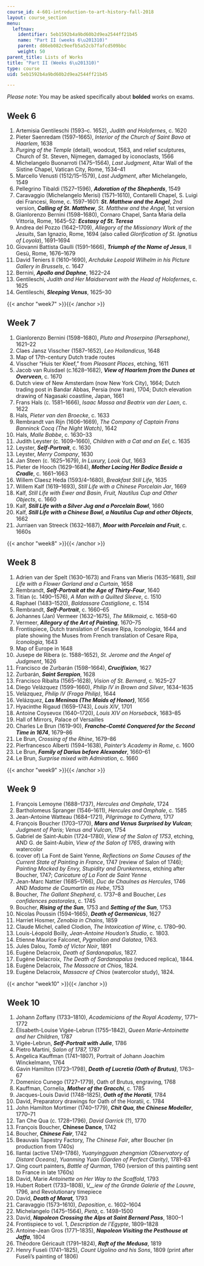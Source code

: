 ```yaml
---
course_id: 4-601-introduction-to-art-history-fall-2018
layout: course_section
menu:
  leftnav:
    identifier: 5eb1592b4a9bd60b2d9ea2544ff21b45
    name: "Part II (weeks 6\u201310)"
    parent: d86eb082c9eefb5a52cb7fafcd509bbc
    weight: 50
parent_title: Lists of Works
title: "Part II (Weeks 6\u201310)"
type: course
uid: 5eb1592b4a9bd60b2d9ea2544ff21b45

---
```


_Please note_: You may be asked specifically about **bolded** works on exams.

Week 6
------

1.  Artemisia Gentileschi (1593–c. 1652), _Judith and Holofernes_, c. 1620
2.  Pieter Saenredam (1597–1665), _Interior of the Church of Saint Bavo at Haarlem_, 1638
3.  _Purging of the Temple_ (detail), woodcut, 1563, and relief sculptures, Church of St. Steven, Nijmegen, damaged by iconoclasts, 1566
4.  Michelangelo Buonarroti (1475–1564), _Last Judgment_, Altar Wall of the Sistine Chapel, Vatican City, Rome, 1534–41
5.  Marcello Venusti (1512/15–1579), _Last Judgment_, after Michelangelo, 1549
6.  Pellegrino Tibaldi (1527–1596), **_Adoration of the Shepherds_**, 1549
7.  Caravaggio (Michelangelo Merisi) (1571–1610), Contarelli Chapel, S. Luigi dei Francesi, Rome, c. 1597–1601: _**St. Matthew and the Angel**_, 2nd version, _**Calling of St. Matthew**_, _St. Matthew and the Angel_, 1st version
8.  Gianlorenzo Bernini (1598–1680), Cornaro Chapel, Santa Maria della Vittoria, Rome, 1645–52: _**Ecstasy of St. Teresa**_
9.  Andrea del Pozzo (1642–1709), _Allegory of the Missionary Work of the Jesuits_, San Ignazio, Rome, 1694 (also called _Glorification of St. Ignatius of Loyola_), 1691–1694
10.  Giovanni Battista Gaulli (1591–1666), _**Triumph of the Name of Jesus**_, Il Gesù, Rome, 1676–1679
11.  David Teniers II (1610–1690), _Archduke Leopold Wilhelm in his Picture Gallery in Brussels_, c. 1647
12.  Bernini, **_Apollo and Daphne_**, 1622–24
13.  Gentileschi, _Judith and Her Maidservant with the Head of Holofernes_, c. 1625
14.  Gentileschi, **_Sleeping Venus_**, 1625–30

{{< anchor "week7" >}}{{< /anchor >}}

Week 7
------

1.  Gianlorenzo Bernini (1598–1680), _Pluto and Proserpina (Persephone)_, 1621–22
2.  Claes Jansz Visscher (1587–1652), _Leo Hollandicus_, 1648
3.  Map of 17th\-century Dutch trade routes
4.  Visscher “Huis ter Kleef,” from _Pleasant Places_, etching, 1611
5.  Jacob van Ruisdael (c.1628–1682), **_View of Haarlem from the Dunes at Overveen_**, c. 1670
6.  Dutch view of New Amsterdam (now New York City), 1664; Dutch trading post in Bandar Abbas, Persia (now Iran), 1704; Dutch elevation drawing of Nagasaki coastline, Japan, 1661
7.  Frans Hals (c. 1581–1666), _Isaac Massa and Beatrix van der Laen_, c. 1622
8.  Hals, _Pieter van den Broecke_, c. 1633
9.  Rembrandt van Rijn (1606–1669), _The Company of Captain Frans Banninck Cocq (The Night Watch)_, 1642
10.  Hals, _Malle Babbe_, c. 1630–33
11.  Judith Leyster (c. 1609–1660), _Children with a Cat and an Eel_, c. 1635
12.  Leyster, **_Self-Portrait_**, c. 1630
13.  Leyster, _Merry Company_, 1630
14.  Jan Steen (c. 1625–1679), _In Luxury, Look Out_, 1663
15.  Pieter de Hooch (1629–1684), **_Mother Lacing Her Bodice Beside a Cradle_**, c. 1661–1663
16.  Willem Claesz Heda (1593/4–1680), _Breakfast Still Life_, 1635
17.  Willem Kalf (1619–1693), _Still Life with a Chinese Porcelain Jar_, 1669
18.  Kalf, _Still Life with Ewer and Basin, Fruit, Nautilus Cup and Other Objects_, c. 1660
19.  Kalf, **_Still Life with a Silver Jug and a Porcelain Bowl_**, 1660
20.  Kalf, _**Still Life with a Chinese Bowl, a Nautilus Cup and other Objects**_, 1662
21.  Jurriaen van Streeck (1632–1687), **_Moor with Porcelain and Fruit_**, c. 1660s

{{< anchor "week8" >}}{{< /anchor >}}

Week 8
------

1.  Adrien van der Spelt (1630–1673) and Frans van Mieris (1635–1681), _Still Life with a Flower Garland and a Curtain_, 1658
2.  Rembrandt, _**Self-Portrait at the Age of Thirty-Four**_, 1640
3.  Titian (c. 1490–1576), _A Man with a Quilted Sleeve_, c. 1510
4.  Raphael (1483–1520), _Baldassare Castiglione_, c. 1514
5.  Rembrandt, _**Self-Portrait**_, c. 1660–65
6.  Johannes (Jan) Vermeer (1632–1675), _The Milkmaid_, c. 1658–60
7.  Vermeer, **_Allegory of the Art of Painting_**, 1670–75
8.  Frontispiece, Dutch translation of Cesare Ripa, _Iconologia_, 1644 and plate showing the Muses from French translation of Cesare Ripa, _Iconologia_, 1643
9.  Map of Europe in 1648
10.  Jusepe de Ribera (c. 1588–1652), _St. Jerome and the Angel of Judgment_, 1626
11.  Francisco de Zurbarán (1598–1664), **_Crucifixion_**, 1627
12.  Zurbarán, _**Saint Serapion**_, 1628
13.  Francisco Ribalta (1565–1628), _Vision of St. Bernard_, c. 1625–27
14.  Diego Velázquez (1599–1660), _Philip IV in Brown and Silver_, 1634–1635
15.  Velázquez, _Philip IV (Fraga Philip)_, 1644
16.  Velázquez, **_Las Meninas (The Maids of Honor)_**, 1656
17.  Hyacinthe Rigaud (1659–1743), _Louis XIV_, 1701
18.  Antoine Coysevox (1640–1720), _Louis XIV on Horseback_, 1683–85
19.  Hall of Mirrors, Palace of Versailles
20.  Charles Le Brun (1619–90), **_Franche-Comté Conquered for the Second Time in 1674_**, 1679–86
21.  Le Brun, _Crossing of the Rhine_, 1679–86
22.  Pierfrancesco Alberti (1594–1638), _Painter’s Academy in Rome_, c. 1600
23.  Le Brun, _**Family of Darius before Alexander**_, 1660–61
24.  Le Brun, _Surprise mixed with Admiration_, c. 1660

{{< anchor "week9" >}}{{< /anchor >}}

Week 9
------

1.  François Lemoyne (1688–1737), _Hercules and Omphale_, 1724
2.  Bartholomeus Spranger (1546–1611), _Hercules and Omphale_, c. 1585
3.  Jean-Antoine Watteau (1684–1721), _Pilgrimage to Cythera_, 1717
4.  François Boucher (1703–1770), _**Mars and Venus Surprised by Vulcan**_; _Judgment of Paris_; _Venus and Vulcan_, 1754
5.  Gabriel de Saint-Aubin (1724–1780), _View of the Salon of 1753_, etching, AND G. de Saint-Aubin, _View of the Salon of 1765_, drawing with watercolor
6.  (cover of) La Font de Saint Yenne, _Reflections on Some Causes of the Current State of Painting in France_, 1747 (review of Salon of 1746); _Painting Mocked by Envy, Stupidity and Drunkenness_, etching after Boucher, 1747; _Caricature of La Font de Saint Yenne_
7.  Jean-Marc Nattier (1685–1766), _Duc de Chaulnes as Hercules_, 1746 AND _Madame de Caumartin as Hebe_, 1753
8.  Boucher, _The Gallant Shepherd_, c. 1737–8 and Boucher, _Les confidences pastorales_, c. 1745
9.  Boucher, **_Rising of the Sun_**, 1753 and _**Setting of the Sun**_, 1753
10.  Nicolas Poussin (1594–1665), _**Death of Germanicus**_, 1627
11.  Harriet Hosmer, _Zenobia in Chains_, 1859
12.  Claude Michel, called Clodion, _The Intoxication of Wine_, c. 1780–90.
13.  Louis-Léopold Boilly, _Jean-Antoine Houdon’s Studio_, c. 1803.
14.  Etienne Maurice Falconet, _Pygmalion and Galatea_, 1763.
15.  Jules Dalou, _Tomb of Victor Noir_, 1891
16.  Eugène Delacroix, _Death of Sardanapalus_, 1827.
17.  Eugène Delacroix, _The Death of Sardanapalus_ (reduced replica), 1844.
18.  Eugène Delacroix, _The Massacre at Chios_, 1824.
19.  Eugène Delacroix, _Massacre of Chios_ (watercolor study), 1824.

{{< anchor "week10" >}}{{< /anchor >}}

Week 10
-------

1.  Johann Zoffany (1733–1810), _Academicians of the Royal Academy_, 1771–1772
2.  Élisabeth-Louise Vigée-Lebrun (1755–1842), _Queen Marie-Antoinette and her Children_, 1787
3.  Vigée-Lebrun, _**Self-Portrait with Julie**_, 1786
4.  Pietro Martini, _Salon of 1787,_ 1787
5.  Angelica Kauffman (1741–1807), Portrait of Johann Joachim Winckelmann, 1764
6.  Gavin Hamilton (1723–1798), **_Death of Lucretia (Oath of Brutus)_**, 1763–67
7.  Domenico Cunego (1727–1779), Oath of Brutus, engraving, 1768
8.  Kauffman, Cornelia, _**Mother of the Gracchi**_, c. 1785
9.  Jacques-Louis David (1748–1825), _**Oath of the Horatii**_, 1784
10.  David, Preparatory drawings for Oath of the Horatii, c. 1784
11.  John Hamilton Mortimer (1740–1779), **_Chit Qua, the Chinese Modeller_**, 1770–71
12.  Tan Che Qua (c. 1728–1796), _David Garrick_ (?), 1770
13.  François Boucher, **Chinese Dance**, 1742
14.  Boucher, _**Chinese Fair**_, 1742
15.  Beauvais Tapestry Factory, _The Chinese Fair_, after Boucher (in production from 1740s)
16.  Ilantai (active 1749–1786), _Yuanyingguan zhengmian (Observatory of Distant Oceans)_, _Yuanming Yuan (Garden of Perfect Clarity)_, 1781–83
17.  Qing court painters, _Battle of Qurman_, 1760 (version of this painting sent to France in late 1760s)
18.  David, Marie _Antoinette on Her Way to the Scaffold_, 1793
19.  Hubert Robert (1733–1808), _V__iew of the Grande Galerie of the Louvre_, 1796, and Revolutionary timepiece
20.  David, **_Death of Marat,_** 1793
21.  Caravaggio (1573–1610), _Deposition_, c. 1602–1604
22.  Michelangelo (1475–1564), _Pietà_, c. 1498–1500
23.  David, **_Napoleon Crossing the Alps at Saint Bernard Pass_**, 1800–1
24.  Frontispiece to vol. 1, _Description de l’Egypte_, 1809–1828
25.  Antoine-Jean Gros (1771–1835), **_Napoleon Visiting the Pesthouse at Jaffa_**, 1804
26.  Théodore Géricault (1791–1824), _**Raft of the Medusa**_, 1819
27.  Henry Fuseli (1741–1825), _Count Ugolino and his Sons_, 1809 (print after Fuseli’s painting of 1806)